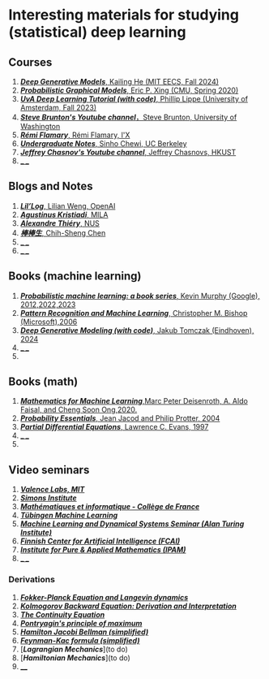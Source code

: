 # Interesting materials for studying (statistical) deep learning


## Courses
1. [**_Deep Generative Models_**, Kailing He (MIT EECS, Fall 2024)](https://mit-6s978.github.io/schedule.html)
2. [**_Probabilistic Graphical Models_**, Eric P. Xing (CMU, Spring 2020)](https://www.cs.cmu.edu/~epxing/Class/10708-20/lectures.html)
3. [**_UvA Deep Learning Tutorial (with code)_**, Phillip Lippe (University of Amsterdam, Fall 2023)](https://uvadlc-notebooks.readthedocs.io/en/latest/)
4. [**_Steve Brunton's Youtube channel_**，Steve Brunton, University of Washington](https://www.youtube.com/@Eigensteve/videos)
5. [**_Rémi Flamary_**, Rémi Flamary, l'X](https://remi.flamary.com/teaching.html)
6. [**_Undergraduate Notes_**, Sinho Chewi, UC Berkeley](https://chewisinho.github.io/class-notes)
7. [**_Jeffrey Chasnov's Youtube channel_**, Jeffrey Chasnovs, HKUST](https://www.youtube.com/@ProfJeffreyChasnov/videos)
8. [**_ _**]()


## Blogs and Notes
1. [**_Lil’Log_**, Lilian Weng, OpenAI](https://lilianweng.github.io/)
2. [**_Agustinus Kristiadi_**, MILA ](https://agustinus.kristia.de/blog/)
3. [**_Alexandre Thiéry_**, NUS](https://alexxthiery.github.io/notes/index_notes.html)
4. [**_棒棒生_**, Chih-Sheng Chen](https://bobondemon.github.io/)
5. [**_ _**]()
6. [**_ _**]()


## Books (machine learning)
1. [**_Probabilistic machine learning: a book series_**, Kevin Murphy (Google), 2012,2022,2023](https://probml.github.io/pml-book/)
2. [**_Pattern Recognition and Machine Learning_**, Christopher M. Bishop (Microsoft),2006](https://github.com/peteflorence/MachineLearning6.867/blob/master/Bishop/Bishop%20-%20Pattern%20Recognition%20and%20Machine%20Learning.pdf)
3. [**_Deep Generative Modeling (with code)_**,  Jakub Tomczak (Eindhoven), 2024](https://github.com/jmtomczak/intro_dgm/tree/main?tab=readme-ov-file)
4. [**_ _**]()
5. 


## Books (math)
1. [**_Mathematics for Machine Learning_**,Marc Peter Deisenroth, A. Aldo Faisal, and Cheng Soon Ong,2020.](https://mml-book.github.io/book/mml-book.pdf)
2. [**_Probability Essentials_**, Jean Jacod and Philip Protter, 2004](https://www.karlin.mff.cuni.cz/~lachout/Vyuka/O-Sem/JacodProtter2004.pdf)
3. [**_Partial Differential Equations_**,  Lawrence C. Evans, 1997](https://math24.wordpress.com/wp-content/uploads/2013/02/partial-differential-equations-by-evans.pdf)
4. [**_ _**]()
5. 


## Video seminars
1. [**_Valence Labs, MIT_**](https://www.youtube.com/@valence_labs)
2. [**_Simons Institute_**](https://www.youtube.com/@SimonsInstituteTOC/featured)
3. [**_Mathématiques et informatique - Collège de France_**](https://www.youtube.com/@Mathematiques-Informatique-CdF)
4. [**_Tübingen Machine Learning_**](https://www.youtube.com/c/T%C3%BCbingenML/videos)
5. [**_Machine Learning and Dynamical Systems Seminar (Alan Turing Institute)_**](https://www.youtube.com/@mlds_seminar/videos)
6. [**_Finnish Center for Artificial Intelligence (FCAI)_**](https://www.youtube.com/@FCAI/videos)
7. [**_Institute for Pure & Applied Mathematics (IPAM)_**](https://www.youtube.com/@IPAMUCLA)
8. [**_ _**]()


### Derivations
1. [**_Fokker-Planck Equation and Langevin dynamics_**](https://www.youtube.com/watch?v=3-KzIjoFJy4&t=8s)
2. [**_Kolmogorov Backward Equation: Derivation and Interpretation_**](https://www.youtube.com/watch?v=wrvHHNCRl7I)
3. [**_The Continuity Equation_**](https://www.youtube.com/watch?v=uK-apwLuEk8&t=409s)
4. [**_Pontryagin's principle of maximum_**](https://www.youtube.com/watch?v=Bxc4iy2xUjc)
5. [**_Hamilton Jacobi Bellman (simplified)_**](https://www.youtube.com/watch?v=-hO-AnFYm6M&t=15s)
6. [**_Feynman-Kac formula (simplified)_**](https://www.youtube.com/watch?v=o7deOrWRC2I)
7. [**_Lagrangian Mechanics_**](to do)
8. [**_Hamiltonian Mechanics_**](to do)
9. [**__**]()


 
   













